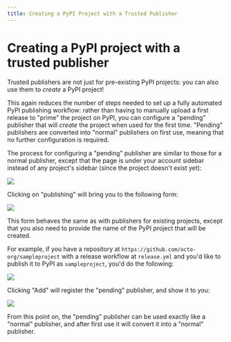 ```yaml
---
title: Creating a PyPI Project with a Trusted Publisher
---
```


<!--[[ preview('oidc-publishing') ]]-->

# Creating a PyPI project with a trusted publisher

Trusted publishers are not just for pre-existing PyPI projects: you can also use
them to *create* a PyPI project!

This again reduces the number of steps needed to set up a fully automated PyPI
publishing workflow: rather than having to manually upload a first release
to "prime" the project on PyPI, you can configure a "pending" publisher
that will *create* the project when used for the first time. "Pending"
publishers are converted into "normal" publishers on first use, meaning that
no further configuration is required.

The process for configuring a "pending" publisher are similar to those for
a normal publisher, except that the page is under your account sidebar
instead of any project's sidebar (since the project doesn't exist yet):

![](/assets/publishing-link.png)

Clicking on "publishing" will bring you to the following form:

![](/assets/pending-publisher-form.png)

This form behaves the same as with publishers for existing projects, except that you
also need to provide the name of the PyPI project that will be created.

For example, if you have a repository at
`https://github.com/octo-org/sampleproject` with a release workflow at
`release.yml` and you'd like to publish it to PyPI as `sampleproject`, you'd do
the following:

![](/assets/pending-publisher-form-filled.png)

Clicking "Add" will register the "pending" publisher, and show it to you:

![](/assets/pending-publisher-registered.png)

From this point on, the "pending" publisher can be used exactly like a
"normal" publisher, and after first use it will convert it into a "normal"
publisher.
